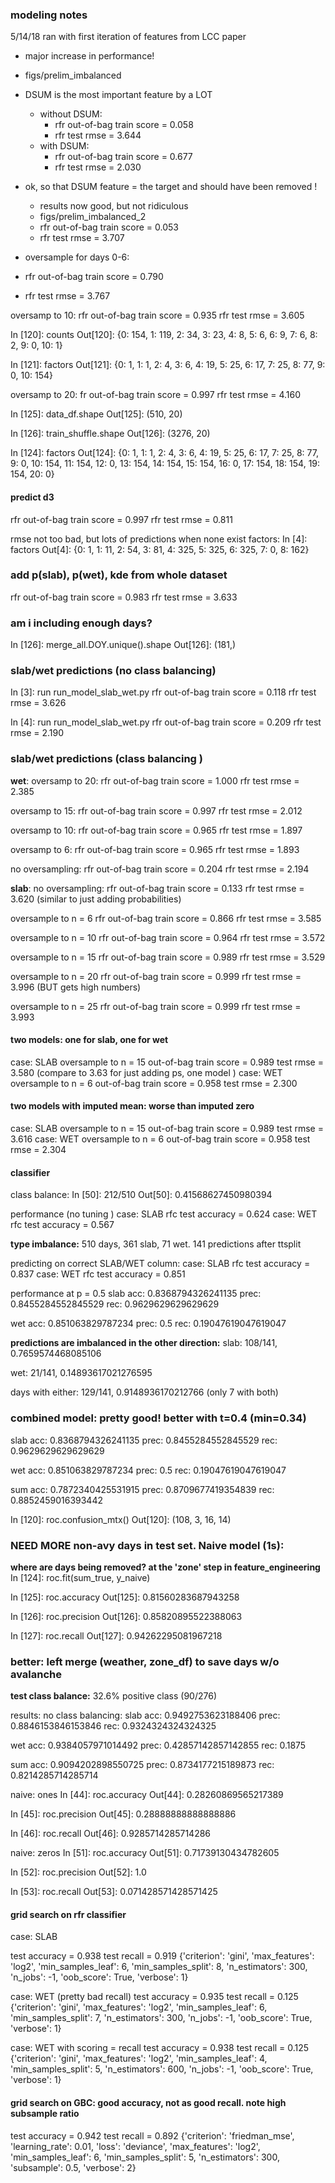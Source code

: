 ### modeling notes

5/14/18 ran with first iteration of features from LCC paper
 - major increase in performance!
 - figs/prelim_imbalanced
 - DSUM is the most important feature by a LOT
    - without DSUM:
      - rfr out-of-bag train score = 0.058
      - rfr test rmse = 3.644
    - with DSUM:
      - rfr out-of-bag train score = 0.677
      - rfr test rmse = 2.030

 - ok, so that DSUM feature = the target and should have been removed !
   - results now good, but not ridiculous
   - figs/prelim_imbalanced_2
   - rfr out-of-bag train score = 0.053
   - rfr test rmse = 3.707

  - oversample for days 0-6:
   - rfr out-of-bag train score = 0.790
   - rfr test rmse = 3.767

oversamp to 10:
rfr out-of-bag train score = 0.935
rfr test rmse = 3.605

In [120]: counts
Out[120]: {0: 154, 1: 119, 2: 34, 3: 23, 4: 8, 5: 6, 6: 9, 7: 6, 8: 2, 9: 0, 10: 1}

In [121]: factors
Out[121]: {0: 1, 1: 1, 2: 4, 3: 6, 4: 19, 5: 25, 6: 17, 7: 25, 8: 77, 9: 0, 10: 154}

oversamp to 20:
fr out-of-bag train score = 0.997
rfr test rmse = 4.160

In [125]: data_df.shape
Out[125]: (510, 20)

In [126]: train_shuffle.shape
Out[126]: (3276, 20)


In [124]: factors
Out[124]:
{0: 1,
 1: 1,
 2: 4,
 3: 6,
 4: 19,
 5: 25,
 6: 17,
 7: 25,
 8: 77,
 9: 0,
 10: 154,
 11: 154,
 12: 0,
 13: 154,
 14: 154,
 15: 154,
 16: 0,
 17: 154,
 18: 154,
 19: 154,
 20: 0}

#### predict d3
rfr out-of-bag train score = 0.997
rfr test rmse = 0.811

rmse not too bad, but lots of predictions when none exist
factors: In [4]: factors
Out[4]:
{0: 1,
 1: 11,
 2: 54,
 3: 81,
 4: 325,
 5: 325,
 6: 325,
 7: 0,
 8: 162}

### add p(slab), p(wet), kde from whole dataset
rfr out-of-bag train score = 0.983
rfr test rmse = 3.633

### am i including enough days?
In [126]: merge_all.DOY.unique().shape
Out[126]: (181,)


### slab/wet predictions (no class balancing)
In [3]: run run_model_slab_wet.py
rfr out-of-bag train score = 0.118
rfr test rmse = 3.626

In [4]: run run_model_slab_wet.py
rfr out-of-bag train score = 0.209
rfr test rmse = 2.190

### slab/wet predictions (class balancing )
__wet__:
oversamp to 20:
rfr out-of-bag train score = 1.000
rfr test rmse = 2.385

oversamp to 15:
rfr out-of-bag train score = 0.997
rfr test rmse = 2.012

oversamp to 10:
rfr out-of-bag train score = 0.965
rfr test rmse = 1.897

oversamp to 6:
rfr out-of-bag train score = 0.965
rfr test rmse = 1.893

no oversampling:
rfr out-of-bag train score = 0.204
rfr test rmse = 2.194

__slab__:
no oversampling:
rfr out-of-bag train score = 0.133
rfr test rmse = 3.620 (similar to just adding probabilities)

oversample to n = 6
rfr out-of-bag train score = 0.866
rfr test rmse = 3.585

oversample to n = 10
rfr out-of-bag train score = 0.964
rfr test rmse = 3.572

oversample to n = 15
rfr out-of-bag train score = 0.989
rfr test rmse = 3.529

oversample to n = 20
rfr out-of-bag train score = 0.999
rfr test rmse = 3.996 (BUT gets high numbers)

oversample to n = 25
rfr out-of-bag train score = 0.999
rfr test rmse = 3.993

#### two models: one for slab, one for wet
case: SLAB
oversample to n = 15
out-of-bag train score = 0.989
test rmse = 3.580 (compare to 3.63 for just adding ps, one model )
case: WET
oversample to n = 6
out-of-bag train score = 0.958
test rmse = 2.300

#### two models with imputed mean: worse than imputed zero
case: SLAB
oversample to n = 15
out-of-bag train score = 0.989
test rmse = 3.616
case: WET
oversample to n = 6
out-of-bag train score = 0.958
test rmse = 2.304

#### classifier
class balance: In [50]: 212/510
Out[50]: 0.41568627450980394

performance (no tuning )
case: SLAB
rfc test accuracy = 0.624
case: WET
rfc test accuracy = 0.567

__type imbalance:__ 510 days, 361 slab, 71 wet. 141 predictions after ttsplit

predicting on correct SLAB/WET column:
case: SLAB
rfc test accuracy = 0.837
case: WET
rfc test accuracy = 0.851

performance at p = 0.5
slab
acc: 0.8368794326241135
prec: 0.8455284552845529
rec: 0.9629629629629629

wet
acc: 0.851063829787234
prec: 0.5
rec: 0.19047619047619047

__predictions are imbalanced in the other direction:__
slab: 108/141, 0.7659574468085106

wet: 21/141, 0.14893617021276595

days with either: 129/141, 0.9148936170212766 (only 7 with both)

### combined model: pretty good! better with t=0.4 (min=0.34)
slab
acc: 0.8368794326241135
prec: 0.8455284552845529
rec: 0.9629629629629629

wet
acc: 0.851063829787234
prec: 0.5
rec: 0.19047619047619047

sum
acc: 0.7872340425531915
prec: 0.8709677419354839
rec: 0.8852459016393442

In [120]: roc.confusion_mtx()
Out[120]: (108, 3, 16, 14)

### NEED MORE non-avy days in test set. Naive model (1s):
__where are days being removed? at the 'zone' step in feature_engineering__
In [124]: roc.fit(sum_true, y_naive)

In [125]: roc.accuracy
Out[125]: 0.81560283687943258

In [126]: roc.precision
Out[126]: 0.85820895522388063

In [127]: roc.recall
Out[127]: 0.94262295081967218

### better: left merge (weather, zone_df) to save days w/o avalanche
__test class balance:__ 32.6% positive class (90/276)

results: no class balancing:
slab
acc: 0.9492753623188406
prec: 0.8846153846153846
rec: 0.9324324324324325

wet
acc: 0.9384057971014492
prec: 0.42857142857142855
rec: 0.1875

sum
acc: 0.9094202898550725
prec: 0.8734177215189873
rec: 0.8214285714285714

naive: ones
In [44]: roc.accuracy
Out[44]: 0.28260869565217389

In [45]: roc.precision
Out[45]: 0.28888888888888886

In [46]: roc.recall
Out[46]: 0.9285714285714286

naive: zeros
In [51]: roc.accuracy
Out[51]: 0.71739130434782605

In [52]: roc.precision
Out[52]: 1.0

In [53]: roc.recall
Out[53]: 0.071428571428571425

#### grid search on rfr classifier
case: SLAB

test accuracy = 0.938
test recall = 0.919
{'criterion': 'gini', 'max_features': 'log2', 'min_samples_leaf': 6, 'min_samples_split': 8, 'n_estimators': 300, 'n_jobs': -1, 'oob_score': True, 'verbose': 1}

case: WET (pretty bad recall)
test accuracy = 0.935
test recall = 0.125
{'criterion': 'gini', 'max_features': 'log2', 'min_samples_leaf': 6, 'min_samples_split': 7, 'n_estimators': 300, 'n_jobs': -1, 'oob_score': True, 'verbose': 1}

case: WET with scoring = recall
test accuracy = 0.938
test recall = 0.125
{'criterion': 'gini', 'max_features': 'log2', 'min_samples_leaf': 4, 'min_samples_split': 5, 'n_estimators': 600, 'n_jobs': -1, 'oob_score': True, 'verbose': 1}

#### grid search on GBC: good accuracy, not as good recall. note high subsample ratio
test accuracy = 0.942
test recall = 0.892
{'criterion': 'friedman_mse', 'learning_rate': 0.01, 'loss': 'deviance', 'max_features': 'log2', 'min_samples_leaf': 6, 'min_samples_split': 5, 'n_estimators': 300, 'subsample': 0.5, 'verbose': 2}
